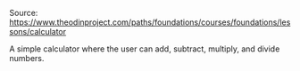 Source: https://www.theodinproject.com/paths/foundations/courses/foundations/lessons/calculator

A simple calculator where the user can add, subtract, multiply, and divide numbers.
